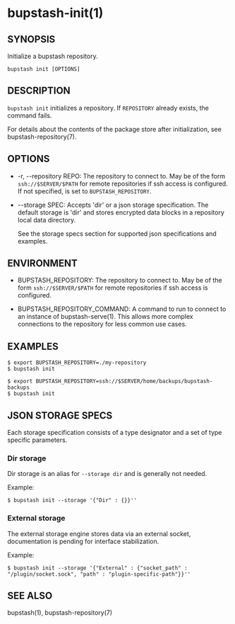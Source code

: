 bupstash-init(1) 
================

## SYNOPSIS

Initialize a bupstash repository.

`bupstash init [OPTIONS]`

## DESCRIPTION

`bupstash init` initializes a repository.
If `REPOSITORY` already exists, the command fails.

For details about the contents of the package store after initialization, see bupstash-repository(7).

## OPTIONS

* -r, --repository REPO:
  The repository to connect to. May be of the form `ssh://$SERVER/$PATH` for
  remote repositories if ssh access is configured. If not specified, is set to `BUPSTASH_REPOSITORY`.

* --storage SPEC:
  Accepts 'dir' or a json storage specification.
  The default storage is 'dir' and stores encrypted data blocks in a 
  repository local data directory.

  See the storage specs section for supported json specifications and examples.

## ENVIRONMENT

* BUPSTASH_REPOSITORY:
  The repository to connect to. May be of the form `ssh://$SERVER/$PATH` for
  remote repositories if ssh access is configured.

* BUPSTASH_REPOSITORY_COMMAND:
  A command to run to connect to an instance of bupstash-serve(1). This 
  allows more complex connections to the repository for less common use cases.

## EXAMPLES

```
$ export BUPSTASH_REPOSITORY=./my-repository
$ bupstash init

$ export BUPSTASH_REPOSITORY=ssh://$SERVER/home/backups/bupstash-backups
$ bupstash init
```

## JSON STORAGE SPECS

Each storage specification consists of a type designator and a set
of type specific parameters.

### Dir storage

Dir storage is an alias for `--storage dir` and is generally not needed.

Example:

```
$ bupstash init --storage '{"Dir" : {}}''
```

### External storage

The external storage engine stores data via an external socket, documentation is pending for interface stabilization.

Example:

```
$ bupstash init --storage '{"External" : {"socket_path" : "/plugin/socket.sock", "path" : "plugin-specific-path"}}''
```

## SEE ALSO

bupstash(1), bupstash-repository(7)

